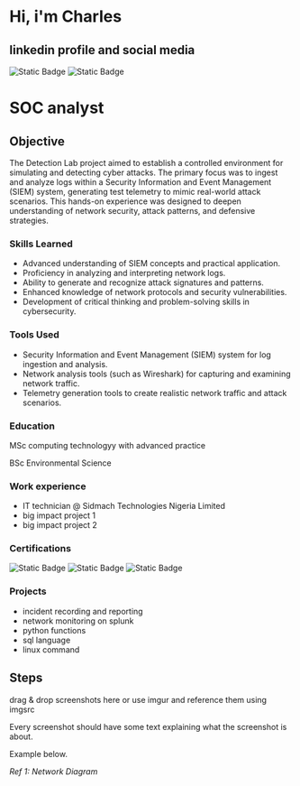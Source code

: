 # Hi, i'm Charles
## linkedin profile and social media 

![Static Badge](https://img.shields.io/badge/Charles%20Edosa-blue?style=plastic&logo=Linkedin&logoColor=blue&labelColor=white&color=blue&link=https%3A%2F%2Fwww.linkedin.com%2Fin%2Foverjoy%2F)
![Static Badge](https://img.shields.io/badge/overjoycharles-blue?style=flat-square&logo=twitter&logoColor=blue&labelColor=white&color=blue&link=https%3A%2F%2Ftwitter.com%2Foverjoycharles)

# SOC analyst

## Objective

The Detection Lab project aimed to establish a controlled environment for simulating and detecting cyber attacks. The primary focus was to ingest and analyze logs within a Security Information and Event Management (SIEM) system, generating test telemetry to mimic real-world attack scenarios. This hands-on experience was designed to deepen understanding of network security, attack patterns, and defensive strategies.


### Skills Learned

- Advanced understanding of SIEM concepts and practical application.
- Proficiency in analyzing and interpreting network logs.
- Ability to generate and recognize attack signatures and patterns.
- Enhanced knowledge of network protocols and security vulnerabilities.
- Development of critical thinking and problem-solving skills in cybersecurity.
  

### Tools Used

- Security Information and Event Management (SIEM) system for log ingestion and analysis.
- Network analysis tools (such as Wireshark) for capturing and examining network traffic.
- Telemetry generation tools to create realistic network traffic and attack scenarios.
  
### Education
MSc computing technologyy with advanced practice

BSc Environmental Science

### Work experience
- IT technician @ Sidmach Technologies Nigeria Limited
- big impact project 1
- big impact project 2

### Certifications
![Static Badge](https://img.shields.io/badge/CC-%20GREEN?style=for-the-badge&logo=ISC2&logoColor=black&labelColor=white&color=green&link=https%3A%2F%2Fwww.credly.com%2Fbadges%2Fd01af4b9-1060-42cb-b06f-a3270013d38b%2Flinked_in_profile)
![Static Badge](https://img.shields.io/badge/cybersecurity%20professional%20certificate-%20red?style=for-the-badge&logo=Google&logoColor=yellow&labelColor=white&color=blue&link=https%3A%2F%2Fwww.credly.com%2Fbadges%2F0c29d6a2-c7b8-4528-9a03-c35f5d4ed5c8%2Flinked_in_profile)
![Static Badge](https://img.shields.io/badge/cybersecurity%20professional%20certificate-%20red?style=for-the-badge&logo=IBM&logoColor=blue&labelColor=white&color=black&link=https%3A%2F%2Fwww.credly.com%2Fbadges%2Faefc5155-7e3d-444d-9e71-25dda796dbfa%2Flinked_in_profile)





### Projects
- incident recording and reporting
- network monitoring on splunk
- python functions
- sql language
- linux command

## Steps
drag & drop screenshots here or use imgur and reference them using imgsrc

Every screenshot should have some text explaining what the screenshot is about.

Example below.

*Ref 1: Network Diagram*

